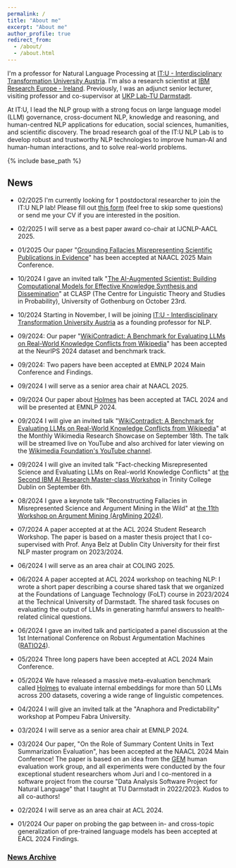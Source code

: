 ```yaml
---
permalink: /
title: "About me"
excerpt: "About me"
author_profile: true
redirect_from: 
  - /about/
  - /about.html
---
```


I'm a professor for Natural Language Processing at [IT:U - Interdisciplinary Transformation University Austria](https://it-u.at/en/). I'm also a research scientist at [IBM Research Europe - Ireland](https://research.ibm.com/labs/ireland). Previously, I was an adjunct senior lecturer, visiting professor and co-supervisor at [UKP Lab-TU Darmstadt](https://www.informatik.tu-darmstadt.de/ukp/ukp_home/index.en.jsp). 

<!--I have a strong background in discourse processing, computational argumentation, fact-checking, scholarly document processing, and information extraction. -->

At IT:U, I lead the NLP group with a strong focus on large language model (LLM) governance, cross-document NLP, knowledge and reasoning, and human-centred NLP applications for education, social sciences, humanities, and scientific discovery. The broad research goal of the IT:U NLP Lab is to develop robust and trustworthy NLP technologies to improve human-AI and human-human interactions, and to solve real-world problems.


{% include base_path %}
<!--I'm a research scientist at IBM Research. I'm also an adjunct senior lecturer, visiting professor and co-supervisor at UKP Lab-TU Darmstadt. My primary research interest lies in the area of natural language processing (NLP), with a particular focus on language understanding in the discourse level, computational argumentation, and scholarly document processing. For more details, see my [publications](https://yufanghou.github.io/publications/).

I am a member of the standing review committee of [TACL](http://www.transacl.org/). I also serve as a standing reviewer of [Computational Linguistics (CL) journal](http://cljournal.org/). I have %
co-organized [the 8th Workshop on Argument Mining](https://2021.argmining.org/), the Second/Third/Fourth Workshop on Simple and Efficient Natural Language Processing ([SustaiNLP 2021](https://%
sites.google.com/view/sustainlp2021/home), [SustailNLP2022](https://sites.google.com/view/sustainlp2022/home), [SustailNLP2023](https://sites.google.com/view/sustainlp2023/home)), [the First %
Workshop on Argumentation Knowledge Graphs](https://argkg21.argmining.org/), and [the First Quantitative Summarization – Key Point Analysis Shared Task](https://github.com/ibm/KPA_2021_shared_task). -->

<!--
## Join us: call for postdocs and students
I'm currently looking for postdoctoral researchers, PhD students, and visiting students to join the IT:U NLP lab! Please fill out [this form](https://docs.google.com/forms/d/e/1FAIpQLSfVnllFyucGh7IdlUMiz_R7Q4IUucIQqzlyC7KB9Vs7CnDPVQ/viewform) (feel free to skip some questions) if you are interested in joining our lab. For prospective PhD students and PostDoc researchers who have submitted their applications through the [IT:U portal](https://it-u.at/en/research/research-groups/natural-language-processing), I strongly encourage you to fill out this form to help me schedule the interviews promptly.

- Interested **PhD candidates** are encouraged to apply for the ["PhD Program in Computational X at IT:U"](https://it-u.at/en/study-program/doctoral-school/phd-computational-x/). If you are interested in working with me, please indicate this in your application. I strongly encourage you to visit the [IT:U NLP group's page](https://it-u.at/en/research/research-groups/natural-language-processing/) to explore our current research topics before applying.

- If you want to carry out research in my group as a **post-doc**, there are several funding possibilities:
  - [IT:U Postdoc Program](https://it-u.at/en/research/research-groups/natural-language-processing/) - please indicate your interests in joining the NLP group in your application
  - [Marie-Curie Postdoctoral Fellowships](https://ec.europa.eu/research/mariecurieactions/)
  - [FWF ESPRIT Career Advancement for Postdocs](https://www.fwf.ac.at/en/research-funding/fwf-programmes/esprit-programme)
  - [Leopoldina Postdoc Scholarship (incoming from Germany, Austria, or Switzerland](https://www.leopoldina.org/en/funding/leopoldina-fellowship-programme/leopoldina-postdoc-scholarship/)
 
- Please note that I do **not** respond to individual emails if the content can be addressed through the forms provided above. I will review all applications and reach out to you if there is a fit for our lab.

-->

<!--If you're passionate about advancing research in any of the following areas, I'd love to hear from you: 1) Governance of Large Language Models (LLMs); 2) Computational Argumentation and Fact-checking; 3) NLP for Science; 4) Knowledge and Reasoning. For more details on the positions and how to apply, please visit [the IT:U application page](https://it-u.at/en/research/research-groups/natural-language-processing/). Feel free to reach out to me via email (yufang.hou@it-u.at) if you're interested in joining our team or have any questions.-->

## News

- 02/2025 I'm currently looking for 1 postdoctoral researcher to join the IT:U NLP lab! Please fill out [this form](https://docs.google.com/forms/d/e/1FAIpQLSfVnllFyucGh7IdlUMiz_R7Q4IUucIQqzlyC7KB9Vs7CnDPVQ/viewform) (feel free to skip some questions) or send me your CV if you are interested in the position.

- 02/2025 I will serve as a best paper award co-chair at IJCNLP-AACL 2025. 

- 01/2025 Our paper "[Grounding Fallacies Misrepresenting Scientific Publications in Evidence](https://arxiv.org/abs/2408.12812)" has been accepted at NAACL 2025 Main Conference.

- 10/2024 I gave an invited talk "[The AI-Augmented Scientist: Building Computational Models for Effective Knowledge Synthesis and Dissemination](https://gu-clasp.github.io/events/seminars/2024-10-23/)" at CLASP (The Centre for Linguistic Theory and Studies in Probability), University of Gothenburg on October 23rd.

- 10/2024 Starting in November, I will be joining [IT:U - Interdisciplinary Transformation University Austria](https://it-u.at/en/) as a founding professor for NLP. 

- 09/2024: Our paper "[WikiContradict: A Benchmark for Evaluating LLMs on Real-World Knowledge Conflicts from Wikipedia](https://arxiv.org/abs/2406.13805)" has been accepted at the NeurIPS 2024 dataset and benchmark track.

- 09/2024: Two papers have been accepted at EMNLP 2024 Main Conference and Findings.

- 09/2024 I will serve as a senior area chair at NAACL 2025.

- 09/2024 Our paper about [Holmes](https://holmes-benchmark.github.io/home/) has been accepted at TACL 2024 and will be presented at EMNLP 2024. 

- 09/2024 I will give an invited talk "[WikiContradict: A Benchmark for Evaluating LLMs on Real-World Knowledge Conflicts from Wikipedia](https://arxiv.org/abs/2406.13805)" at the Monthly Wikimedia Research Showcase on September 18th. The talk will be streamed live on YouTube and also archived for later viewing on the [Wikimedia Foundation's YouTube channel](https://www.youtube.com/@TheWikimediaFoundation).

- 09/2024 I will give an invited talk "Fact-checking Misrepresented Science and Evaluating LLMs on Real-world Knowledge Conflicts" at [the Second IBM AI Research Master-class Workshop](https://www.eventbrite.ie/e/ibm-trinity-college-dublin-research-ai-workshop-tickets-1003562681997) in Trinity College Dublin on September 6th.

- 08/2024 I gave a keynote talk "Reconstructing Fallacies in Misrepresented Science and Argument Mining in the Wild" at [the 11th Workshop on Argument Mining (ArgMining 2024)](https://argmining-org.github.io/2024/).

- 07/2024 A paper accepted at at the ACL 2024 Student Research Workshop. The paper is based on a master thesis project that I co-supervised with Prof. Anya Belz at Dublin City University for their first NLP master program on 2023/2024. 

- 06/2024 I will serve as an area chair at COLING 2025.

- 06/2024 A paper accepted at ACL 2024 workshop on teaching NLP: I wrote a short paper describing a course shared task that we organized at the Foundations of Language Technology (FoLT) course in 2023/2024 at the Technical University of Darmstadt. The shared task focuses on evaluating the output of LLMs in generating harmful answers to health-related clinical questions. 

- 06/2024 I gave an invited talk and participated a panel discussion at the 1st International Conference on Robust Argumentation Machines ([RATIO24](https://ratio-conference.net/)).

- 05/2024 Three long papers have been accepted at ACL 2024 Main Conference.

- 05/2024 We have released a massive meta-evaluation benchmark called [Holmes](https://holmes-benchmark.github.io/home/) to evaluate internal embeddings for more than 50 LLMs across 200 datasets, covering a wide range of linguistic competences. 

- 04/2024 I will give an invited talk at the "Anaphora and Predictability" workshop at Pompeu Fabra University.

- 03/2024 I will serve as a senior area chair at EMNLP 2024.

- 03/2024 Our paper, "On the Role of Summary Content Units in Text Summarization Evaluation", has been accepted at the NAACL 2024 Main Conference! The paper is based on an idea from the [GEM](https://gem-benchmark.com/) human evaluation work group, and all experiments were conducted by the four exceptional student researchers whom Juri and I co-mentored in a software project from the course "Data Analysis Software Project for Natural Language" that I taught at TU Darmstadt in 2022/2023. Kudos to all co-authors!
 
- 02/2024 I will serve as an area chair at ACL 2024.

- 01/2024 Our paper on probing the gap between in- and cross-topic generalization of pre-trained language models has been accepted at EACL 2024 Findings.

### [News Archive](https://yufanghou.github.io/newsarchive)
